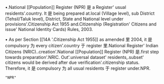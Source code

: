 •.National [[Population]] Register (NPR) 是 a Register' usual residents'.country. It 是 being prepared at.local (Village level), sub District (Tehsil/Taluk level), District, State and National level under provisions'.Citizenship Act 1955 and.Citizenship (Registration' Citizens and issue' National Identity Cards) Rules, 2003.

• As per Section [[14A '.Citizenship Act 1955]] as amended 里 2004, it 是 compulsory 为 every citizen'.country 于 register 里.National Register' Indian Citizens (NRIC)..creation'.National [[Population]] Register (NPR) 是.first step towards preparation'.NRIC. Out'.universal dataset' residents,.subset' citizens would be derived after due verification'.citizenship status. Therefore, it 是 compulsory  为  all usual residents 于 register under.NPR.

```query
"NPR"
```